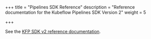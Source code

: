 +++
title = "Pipelines SDK Reference"
description = "Reference documentation for the Kubeflow Pipelines SDK Version 2"
weight = 5
                    
+++

See the [KFP SDK v2 reference documentation](https://kubeflow-pipelines.readthedocs.io/en/stable/).
